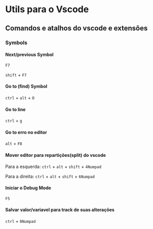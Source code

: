 # Utils para o Vscode

## Comandos e atalhos do vscode e extensões

### Symbols

#### Next/previous Symbol

`F7`


`shift` + `F7`

#### Go to (find) Symbol

`ctrl` + `alt` + `O`

#### Go to line

`ctrl` + `g`

#### Go to erro no editor

`alt` + `F8`

#### Mover editor para repartições(split) do vscode

Para a esquerda:
 `ctrl` + `alt` + `shift` + `4Numpad`

 Para a direita:
 `ctrl` + `alt` + `shift` + `6Numpad`

 #### Iniciar o Debug Mode

 `F5`

 #### Salvar valor/variavel para track de suas alterações

 `ctrl` + `0Numpad`

 